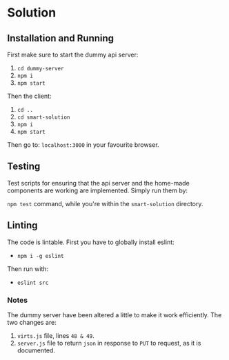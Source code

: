 # Solution

## Installation and Running

First make sure to start the dummy api server:

1. `cd dummy-server`
2. `npm i`
3. `npm start`

Then the client:

1. `cd ..`
2. `cd smart-solution`
3. `npm i`
4. `npm start`

Then go to: `localhost:3000` in your favourite browser.


## Testing

Test scripts for ensuring that the api server and the home-made components are working are implemented. Simply run them by:

`npm test` command, while you're within the `smart-solution` directory.

## Linting

The code is lintable. First you have to globally install eslint:
* `npm i -g eslint`

Then run with:
* `eslint src`


### Notes

The dummy server have been altered a little to make it work efficiently. The two changes are:

1. `virts.js` file, lines `48 & 49`. 
2. `server.js` file to return `json` in response to `PUT` to request, as it is documented.